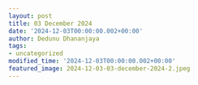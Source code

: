 ```yaml
---
layout: post
title: 03 December 2024
date: '2024-12-03T00:00:00.002+00:00'
author: Dedunu Dhananjaya
tags:
- uncategorized
modified_time: '2024-12-03T00:00:00.002+00:00'
featured_image: 2024-12-03-03-december-2024-2.jpeg
---
```


